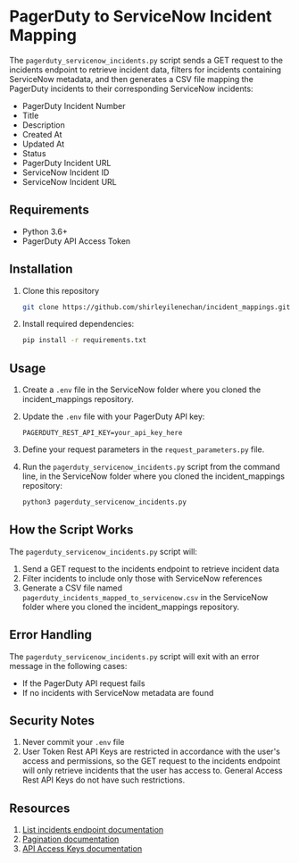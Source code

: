 # PagerDuty to ServiceNow Incident Mapping
The `pagerduty_servicenow_incidents.py` script sends a GET request to the incidents endpoint to retrieve incident data, filters for incidents containing ServiceNow metadata, and then generates a CSV file mapping the PagerDuty incidents to their corresponding ServiceNow incidents:

- PagerDuty Incident Number
- Title
- Description
- Created At
- Updated At
- Status
- PagerDuty Incident URL
- ServiceNow Incident ID
- ServiceNow Incident URL

## Requirements

- Python 3.6+
- PagerDuty API Access Token

## Installation

1. Clone this repository
   ```bash
   git clone https://github.com/shirleyilenechan/incident_mappings.git
   ```

2. Install required dependencies:
   ```bash
   pip install -r requirements.txt
   ```

## Usage

1. Create a `.env` file in the ServiceNow folder where you cloned the incident_mappings repository.

2. Update the `.env` file with your PagerDuty API key:
   ```
   PAGERDUTY_REST_API_KEY=your_api_key_here
   ```

3. Define your request parameters in the `request_parameters.py` file.

4. Run the `pagerduty_servicenow_incidents.py` script from the command line, in the ServiceNow folder where you cloned the incident_mappings repository:
   ```bash
   python3 pagerduty_servicenow_incidents.py
   ```

## How the Script Works

The `pagerduty_servicenow_incidents.py` script will:

1. Send a GET request to the incidents endpoint to retrieve incident data
2. Filter incidents to include only those with ServiceNow references
3. Generate a CSV file named `pagerduty_incidents_mapped_to_servicenow.csv` in the ServiceNow folder where you cloned the incident_mappings repository.

## Error Handling

The `pagerduty_servicenow_incidents.py` script will exit with an error message in the following cases:

- If the PagerDuty API request fails
- If no incidents with ServiceNow metadata are found

## Security Notes

1. Never commit your `.env` file
2. User Token Rest API Keys are restricted in accordance with the user's access and permissions, so the GET request to the incidents endpoint will only retrieve incidents that the user has access to. General Access Rest API Keys do not have such restrictions.

## Resources

1. [List incidents endpoint documentation](https://developer.pagerduty.com/api-reference/9d0b4b12e36f9-list-incidents)
2. [Pagination documentation](https://developer.pagerduty.com/docs/pagination)
3. [API Access Keys documentation](https://support.pagerduty.com/main/docs/api-access-keys)